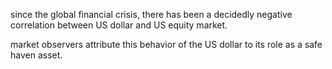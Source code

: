 since the global financial crisis,
there has been a decidedly negative correlation between
US dollar and US equity market.

market observers attribute this behavior of the US dollar to its role as a safe haven asset.